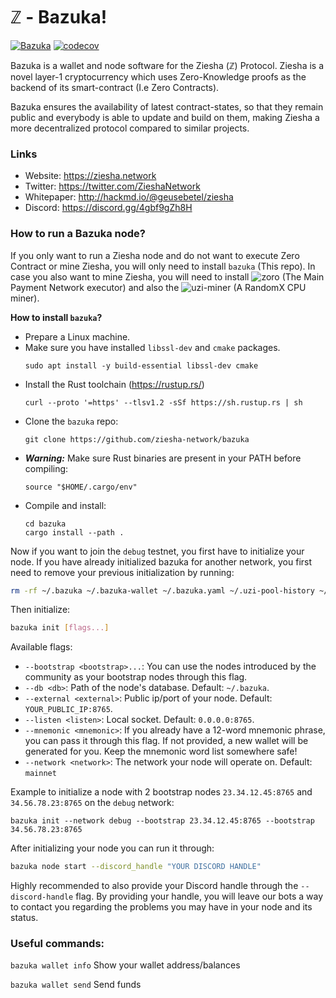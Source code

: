 # ℤ - Bazuka!

[![Bazuka](https://github.com/ziesha-network/bazuka/actions/workflows/actions.yml/badge.svg)](https://github.com/ziesha-network/bazuka/actions/workflows/actions.yml)
[![codecov](https://codecov.io/gh/ziesha-network/bazuka/branch/master/graph/badge.svg?token=8XTLET5GQN)](https://codecov.io/gh/ziesha-network/bazuka)

Bazuka is a wallet and node software for the Ziesha (ℤ) Protocol. Ziesha is a novel
layer-1 cryptocurrency which uses Zero-Knowledge proofs as the backend of its
smart-contract (I.e Zero Contracts).

Bazuka ensures the availability of latest contract-states, so that they remain
public and everybody is able to update and build on them, making Ziesha a more
decentralized protocol compared to similar projects.

### Links

 - Website: https://ziesha.network
 - Twitter: https://twitter.com/ZieshaNetwork
 - Whitepaper: http://hackmd.io/@geusebetel/ziesha
 - Discord: https://discord.gg/4gbf9gZh8H

### How to run a Bazuka node?

If you only want to run a Ziesha node and do not want to execute Zero Contract or
mine Ziesha, you will only need to install `bazuka` (This repo). In case you also
want to mine Ziesha, you will need to install ![zoro](https://github.com/ziesha-network/zoro)
(The Main Payment Network executor) and also the ![uzi-miner](https://github.com/ziesha-network/uzi-miner)
(A RandomX CPU miner).

**How to install `bazuka`?**

 * Prepare a Linux machine.
 * Make sure you have installed `libssl-dev` and `cmake` packages.
    ```
    sudo apt install -y build-essential libssl-dev cmake
    ```
 * Install the Rust toolchain (https://rustup.rs/)
    ```
    curl --proto '=https' --tlsv1.2 -sSf https://sh.rustup.rs | sh
    ```
 * Clone the `bazuka` repo:
    ```
    git clone https://github.com/ziesha-network/bazuka
    ```
 * ***Warning:*** Make sure Rust binaries are present in your PATH before compiling:
    ```
    source "$HOME/.cargo/env"
    ```
 * Compile and install:
    ```
    cd bazuka
    cargo install --path .
    ```

Now if you want to join the `debug` testnet, you first have to initialize your
node. If you have already initialized bazuka for another network, you first need
to remove your previous initialization by running:

```sh
rm -rf ~/.bazuka ~/.bazuka-wallet ~/.bazuka.yaml ~/.uzi-pool-history ~/.uzi-pool-miners
```

Then initialize:

```sh
bazuka init [flags...]
```

Available flags:

 * `--bootstrap <bootstrap>...`: You can use the nodes introduced by the community as your bootstrap nodes through this flag.
 * `--db <db>`: Path of the node's database. Default: `~/.bazuka`.
 * `--external <external>`: Public ip/port of your node. Default: `YOUR_PUBLIC_IP:8765`.
 * `--listen <listen>`: Local socket. Default: `0.0.0.0:8765`.
 * `--mnemonic <mnemonic>`: If you already have a 12-word mnemonic phrase, you can pass it through this flag. If not provided, a new wallet will be generated for you. Keep the mnemonic word list somewhere safe!
 * `--network <network>`: The network your node will operate on. Default: `mainnet`

Example to initialize a node with 2 bootstrap nodes `23.34.12.45:8765` and `34.56.78.23:8765` on the `debug` network:

```
bazuka init --network debug --bootstrap 23.34.12.45:8765 --bootstrap 34.56.78.23:8765
```

After initializing your node you can run it through:

```sh
bazuka node start --discord_handle "YOUR DISCORD HANDLE"
```

Highly recommended to also provide your Discord handle through the
`--discord-handle` flag. By providing your handle, you will leave our bots a
way to contact you regarding the problems you may have in your node and its status.

### Useful commands:

`bazuka wallet info` Show your wallet address/balances

`bazuka wallet send` Send funds
